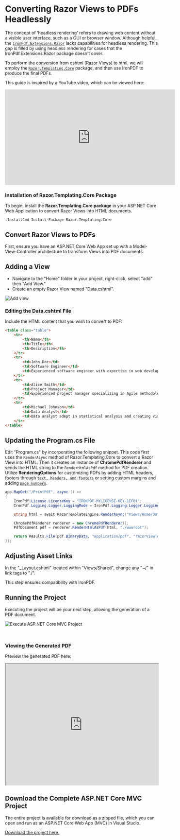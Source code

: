# Converting Razor Views to PDFs Headlessly

The concept of 'headless rendering' refers to drawing web content without a visible user interface, such as a GUI or browser window. Although helpful, the [`IronPdf.Extensions.Razor`](https://www.nuget.org/packages/IronPdf.Extensions.Razor/) lacks capabilities for headless rendering. This gap is filled by using headless rendering for cases that the IronPdf.Extensions.Razor package doesn't cover.

To perform the conversion from cshtml (Razor Views) to html, we will employ the [`Razor.Templating.Core`](https://www.nuget.org/packages/Razor.Templating.Core) package, and then use IronPDF to produce the final PDFs.

This guide is inspired by a YouTube video, which can be viewed here:

<iframe width="560" height="315" src="https://www.youtube.com/embed/XYdcdVWsWos?si=H8T0pLh6oglm_KvW" title="YouTube video player" frameborder="0" allow="accelerometer; autoplay; clipboard-write; encrypted-media; gyroscope; picture-in-picture; web-share" referrerpolicy="strict-origin-when-cross-origin" allowfullscreen></iframe>

### Installation of Razor.Templating.Core Package

To begin, install the **Razor.Templating.Core package** in your ASP.NET Core Web Application to convert Razor Views into HTML documents.

```shell
:InstallCmd Install-Package Razor.Templating.Core
```


## Convert Razor Views to PDFs

First, ensure you have an ASP.NET Core Web App set up with a Model-View-Controller architecture to transform Views into PDF documents.

## Adding a View

- Navigate to the "Home" folder in your project, right-click, select "add" then "Add View."
- Create an empty Razor View named "Data.cshtml".

![Add view](https://ironpdf.com/static-assets/pdf/how-to/cshtml-to-pdf-razor-headlessly/add-view.webp)

### Editing the Data.cshtml File

Include the HTML content that you wish to convert to PDF:

```html
<table class="table">
    <tr>
        <th>Name</th>
        <th>Title</th>
        <th>Description</th>
    </tr>
    <tr>
        <td>John Doe</td>
        <td>Software Engineer</td>
        <td>Experienced software engineer with expertise in web development.</td>
    </tr>
    <tr>
        <td>Alice Smith</td>
        <td>Project Manager</td>
        <td>Experienced project manager specializing in Agile methodologies.</td>
    </tr>
    <tr>
        <td>Michael Johnson</td>
        <td>Data Analyst</td>
        <td>Data analyst adept in statistical analysis and creating visual representations of complex data.</td>
    </tr>
</table>
```

## Updating the Program.cs File

Edit "Program.cs" by incorporating the following snippet. This code first uses the `RenderAsync` method of Razor.Templating.Core to convert a Razor View into HTML. Then it creates an instance of **ChromePdfRenderer** and sends the HTML string to the `RenderHtmlAsPdf` method for PDF creation. Utilize **RenderingOptions** for customizing PDFs by adding HTML headers, footers through [`text, headers, and footers`](https://ironpdf.com/how-to/headers-and-footers/) or setting custom margins and adding [`page numbers`](https://ironpdf.com/how-to/page-numbers/).

```cs
app.MapGet("/PrintPdf", async () =>
{
    IronPdf.License.LicenseKey = "IRONPDF-MYLICENSE-KEY-1EF01";
    IronPdf.Logging.Logger.LoggingMode = IronPdf.Logging.Logger.LoggingModes.All;

    string html = await RazorTemplateEngine.RenderAsync("Views/Home/Data.cshtml");

    ChromePdfRenderer renderer = new ChromePdfRenderer();
    PdfDocument pdf = renderer.RenderHtmlAsPdf(html, "./wwwroot");

    return Results.File(pdf.BinaryData, "application/pdf", "razorViewToPdf.pdf");
});
```

## Adjusting Asset Links

In the "_Layout.cshtml" located within "Views/Shared", change any "~/" in link tags to "./".

This step ensures compatibility with IronPDF.

## Running the Project

Executing the project will be your next step, allowing the generation of a PDF document.

<img src="https://ironpdf.com/static-assets/pdf/how-to/cshtml-to-pdf-razor-headlessly/viewToPdfMVCCoreProjectRun.gif" alt="Execute ASP.NET Core MVC Project" class="img-responsive add-shadow" style="margin-bottom: 30px;"/>

### Viewing the Generated PDF

Preview the generated PDF here:

<iframe loading="lazy" src="https://ironpdf.com/static-assets/pdf/how-to/cshtml-to-pdf-razor-headlessly/razorViewToPdf.pdf" width="100%" height="400px">
</iframe> 

## Download the Complete ASP.NET Core MVC Project

The entire project is available for download as a zipped file, which you can open and run as an ASP.NET Core Web App (MVC) in Visual Studio.

[Download the project here.](https://ironpdf.com/static-assets/pdf/how-to/ccshtml-to-pdf-razor-headlessly/ViewToPdfMVCCoreHeadlesslySample.zip)